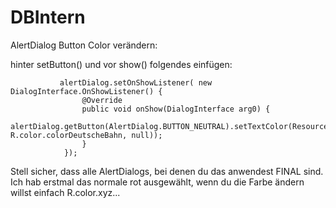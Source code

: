 # DBIntern

AlertDialog Button Color verändern:

hinter setButton() und vor show() folgendes einfügen:

               alertDialog.setOnShowListener( new DialogInterface.OnShowListener() {
                    @Override
                    public void onShow(DialogInterface arg0) {
                        alertDialog.getButton(AlertDialog.BUTTON_NEUTRAL).setTextColor(ResourcesCompat.getColor(getResources(), R.color.colorDeutscheBahn, null));
                    }
                });

Stell sicher, dass alle AlertDialogs, bei denen du das anwendest FINAL sind.
Ich hab erstmal das normale rot ausgewählt, wenn du die Farbe ändern willst einfach R.color.xyz...
